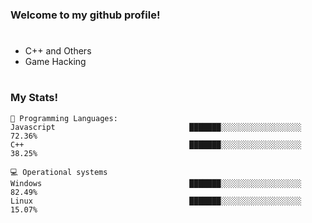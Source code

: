 <h3 id="my-skills"> Welcome to my github profile!</h3>

# 
<ul>
 <li>C++ and Others</li>
 <li>Game Hacking</li>
</ul>

#
<h3 id="my-skills"> My Stats!</h3>

```
💬 Programming Languages: 
Javascript                              ███████░░░░░░░░░░░░░░░░░░   72.36% 
C++                                     ███████░░░░░░░░░░░░░░░░░░   38.25%

💻 Operational systems
Windows                                 ███████░░░░░░░░░░░░░░░░░░   82.49% 
Linux                                   ███████░░░░░░░░░░░░░░░░░░   15.07%
```
